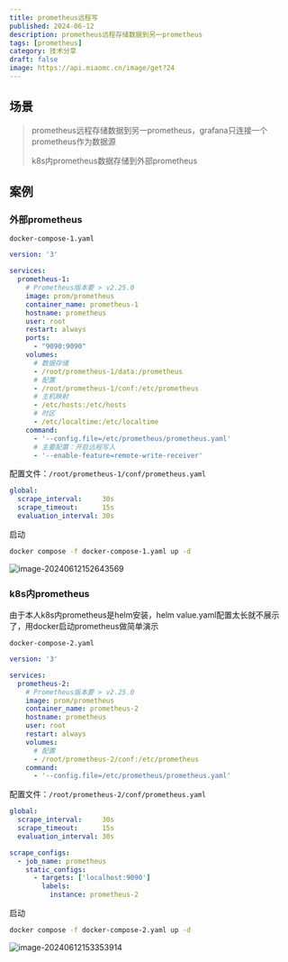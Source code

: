 ```yaml
---
title: prometheus远程写
published: 2024-06-12
description: prometheus远程存储数据到另一prometheus
tags: [prometheus]
category: 技术分享
draft: false
image: https://api.miaomc.cn/image/get?24
---
```


## 场景

>  prometheus远程存储数据到另一prometheus，grafana只连接一个prometheus作为数据源
>
>  k8s内prometheus数据存储到外部prometheus

## 案例

### 外部prometheus

`docker-compose-1.yaml`

```yaml
version: '3'

services:
  prometheus-1:
    # Prometheus版本要 > v2.25.0
    image: prom/prometheus
    container_name: prometheus-1
    hostname: prometheus
    user: root
    restart: always
    ports:
      - "9090:9090"
    volumes:
      # 数据存储
      - /root/prometheus-1/data:/prometheus
      # 配置
      - /root/prometheus-1/conf:/etc/prometheus
      # 主机映射
      - /etc/hosts:/etc/hosts
      # 时区
      - /etc/localtime:/etc/localtime
    command:
      - '--config.file=/etc/prometheus/prometheus.yaml'
      # 主要配置：开启远程写入
      - '--enable-feature=remote-write-receiver'
```

配置文件：`/root/prometheus-1/conf/prometheus.yaml`

```yaml
global:
  scrape_interval:     30s
  scrape_timeout:      15s
  evaluation_interval: 30s
```

启动

```sh
docker compose -f docker-compose-1.yaml up -d
```

![image-20240612152643569](https://zwx-blog-oss.oss-cn-hangzhou.aliyuncs.com/blog/image-20240612152643569.png)

### k8s内prometheus

由于本人k8s内prometheus是helm安装，helm value.yaml配置太长就不展示了，用docker启动prometheus做简单演示

`docker-compose-2.yaml`

```yaml
version: '3'

services:
  prometheus-2:
    # Prometheus版本要 > v2.25.0
    image: prom/prometheus
    container_name: prometheus-2
    hostname: prometheus
    user: root
    restart: always
    volumes:
      # 配置
      - /root/prometheus-2/conf:/etc/prometheus
    command:
      - '--config.file=/etc/prometheus/prometheus.yaml'
```

配置文件：`/root/prometheus-2/conf/prometheus.yaml`

```yaml
global:
  scrape_interval:     30s
  scrape_timeout:      15s
  evaluation_interval: 30s

scrape_configs:
  - job_name: prometheus
    static_configs:
      - targets: ['localhost:9090']
        labels:
          instance: prometheus-2
```

启动

```sh
docker compose -f docker-compose-2.yaml up -d
```

![image-20240612153353914](https://zwx-blog-oss.oss-cn-hangzhou.aliyuncs.com/blog/image-20240612153353914.png)
